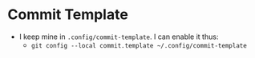 # Commit Template

- I keep mine in ```.config/commit-template```. I can enable it thus:
  - ```git config --local commit.template ~/.config/commit-template```


